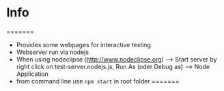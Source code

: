 # Info
=======
- Provides some webpages for interactive testing.
- Webserver run via nodejs
- When using nodeclipse (http://www.nodeclipse.org)
	--> Start server by right click on test-server.nodejs.js, Run As (oder Debug as) --> Node Application
- from command line use `npm start` in root folder
=======
